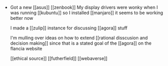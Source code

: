 - Got a new [[asus]] [[zenbook]] My display drivers were wonky when I was running [[kubuntu]] so I installed [[manjaro]] it seems to be working better now
  
  I made a [[zulip]] instance for discussing [[agora]] stuff
  
  I'm mulling over ideas on how to extend [[rational disscusion and decision making]] since that is a stated goal of the [[agora]] on the flancia website
  
  [[ethical source]]
  [[futherfield]]
  [[webaverse]]